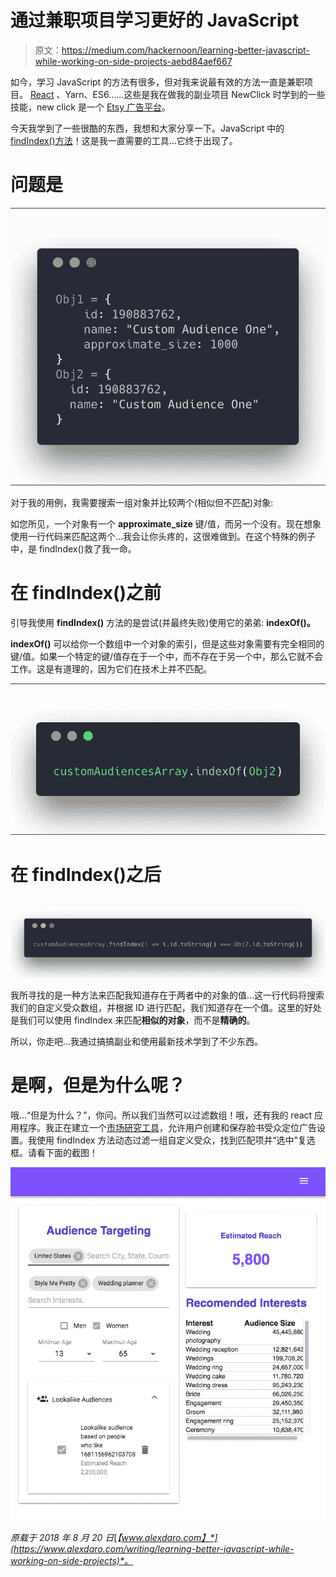 # 通过兼职项目学习更好的 JavaScript

> 原文：<https://medium.com/hackernoon/learning-better-javascript-while-working-on-side-projects-aebd84aef667>

如今，学习 JavaScript 的方法有很多，但对我来说最有效的方法一直是兼职项目。 [React](https://hackernoon.com/tagged/react) 、Yarn、ES6……这些是我在做我的副业项目 NewClick 时学到的一些技能，new click 是一个 [Etsy 广告平台](https://getnovelty.com/)。

今天我学到了一些很酷的东西，我想和大家分享一下。JavaScript 中的 [findIndex()方法](https://developer.mozilla.org/en-US/docs/Web/JavaScript/Reference/Global_Objects/Array/findIndex)！这是我一直需要的工具…它终于出现了。

# 问题是

![](img/6a1d75dfa71bbc97a6454e8625929436.png)

对于我的用例，我需要搜索一组对象并比较两个(相似但不匹配)对象:

如您所见，一个对象有一个 **approximate_size** 键/值，而另一个没有。现在想象使用一行代码来匹配这两个…我会让你头疼的，这很难做到。在这个特殊的例子中，是 findIndex()救了我一命。

# 在 findIndex()之前

引导我使用 **findIndex()** 方法的是尝试(并最终失败)使用它的弟弟: **indexOf()。**

**indexOf()** 可以给你一个数组中一个对象的索引，但是这些对象需要有完全相同的键/值。如果一个特定的键/值存在于一个中，而不存在于另一个中，那么它就不会工作。这是有道理的，因为它们在技术上并不匹配。

![](img/ee01e0df2dd2cbd7f4b5edaedca695b0.png)

# 在 findIndex()之后

![](img/60e3f491865c3104eea21251f87786cd.png)

我所寻找的是一种方法来匹配我知道存在于两者中的对象的值…这一行代码将搜索我们的自定义受众数组，并根据 ID 进行匹配，我们知道存在一个值。这里的好处是我们可以使用 findIndex 来匹配**相似的对象**，而不是**精确的**。

所以，你走吧…我通过搞搞副业和使用最新技术学到了不少东西。

# 是啊，但是为什么呢？

哦…“但是为什么？”，你问。所以我们当然可以过滤数组！哦，还有我的 react 应用程序。我正在建立一个[市场研究工具](https://getnovelty.com)，允许用户创建和保存脸书受众定位广告设置。我使用 findIndex 方法动态过滤一组自定义受众，找到匹配项并“选中”复选框。请看下面的截图！

![](img/ebd282e24767d371982b6e6ddf00e526.png)

*原载于 2018 年 8 月 20 日*[*【www.alexdaro.com】*](https://www.alexdaro.com/writing/learning-better-javascript-while-working-on-side-projects)*。*